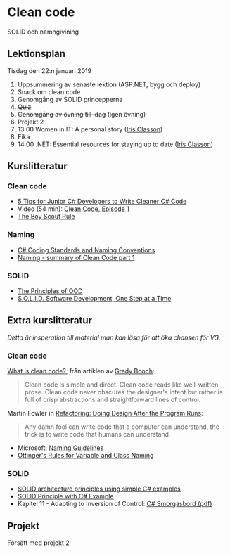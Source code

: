 # Clean code

SOLID och namngivining

## Lektionsplan
Tisdag den 22:n januari 2019
1. Uppsummering av senaste lektion (ASP.NET, bygg och deploy)
2. Snack om clean code
3. Genomgång av SOLID princepperna
4. ~~Quiz~~
5. ~~Genomgång av övning till idag~~ (igen övning)
6. Projekt 2
7. 13:00 Women in IT: A personal story ([Iris Classon](http://irisclasson.com/))
8. Fika
9. 14:00 .NET: Essential resources for staying up to date ([Iris Classon](https://twitter.com/irisclasson/))

## Kurslitteratur
### Clean code
* [5 Tips for Junior C# Developers to Write Cleaner C# Code](https://programmingwithmosh.com/csharp/5-tips-for-junior-c-developers-to-write-cleaner-c-code/)
* Video (54 min): [Clean Code, Episode 1](https://cleancoders.com/episode/clean-code-episode-1/show)
* [The Boy Scout Rule](https://medium.com/@biratkirat/step-8-the-boy-scout-rule-robert-c-martin-uncle-bob-9ac839778385)

### Naming
* [C# Coding Standards and Naming Conventions](https://www.dofactory.com/reference/csharp-coding-standards)
* [Naming - summary of Clean Code part 1](https://hashnode.com/post/clean-code-summary-part-1-naming-ciymphs8x00002w53maa5d30d)

### SOLID
* [The Principles of OOD](http://butunclebob.com/ArticleS.UncleBob.PrinciplesOfOod)
* [S.O.L.I.D. Software Development, One Step at a Time](http://www.codemag.com/article/1001061)

## Extra kurslitteratur
*Detta är insperation till material man kan läsa för att öka chansen för VG.*

### Clean code
[What is clean code?](http://www.informit.com/articles/article.aspx?p=1235624&seqNum=3), från artiklen av [Grady Booch](https://twitter.com/tottinge):
> Clean code is simple and direct. Clean code reads like well-written prose. Clean code never obscures the designer's intent but rather is full of crisp abstractions and straightforward lines of control.

Martin Fowler in [Refactoring: Doing Design After the Program Runs](https://www.martinfowler.com/distributedComputing/refactoring.pdf):
> Any damn fool can write code that a computer can understand, the trick is to write code that humans can understand.

* Microsoft: [Naming Guidelines](https://docs.microsoft.com/en-us/dotnet/standard/design-guidelines/naming-guidelines)
* [Ottinger's Rules for Variable and Class Naming](http://www.maultech.com/chrislott/resources/cstyle/ottinger-naming.html)

### SOLID
* [SOLID architecture principles using simple C# examples](https://www.codeproject.com/Articles/703634/SOLID-architecture-principles-using-simple-Csharp)
* [SOLID Principle with C# Example](https://www.codeproject.com/Tips/1033646/SOLID-Principle-with-Csharp-Example)
* Kapitel 11 - Adapting to Inversion of Control: [C# Smorgasbord (pdf)](https://cdn.filipekberg.se/fekberg-blog/csharp-smorgasbord-free/Filip_Ekberg-CSharp_Smorgasbord.pdf)

## Projekt
Försätt med projekt 2
